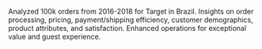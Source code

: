 Analyzed 100k orders from 2016-2018 for Target in Brazil. Insights on order processing, pricing, payment/shipping efficiency, customer demographics, product attributes, and satisfaction. Enhanced operations for exceptional value and guest experience.
